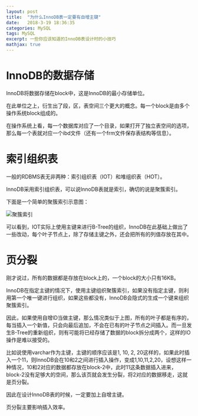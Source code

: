 ```yaml
---
layout: post
title:  "为什么InnoDB表一定要有自增主键"
date:   2018-3-19 18:36:35
categories: MySQL
tags: MySQL
excerpt: 一些你应该知道的InnoDB表设计时的小技巧
mathjax: true
---
```


# InnoDB的数据存储

InnoDB将数据存储在block中，这是InnoDB的最小存储单位。

在此单位之上，衍生出了段，区，表空间三个更大的概念。每一个block是由多个操作系统block组成的。

在操作系统上看，每一个数据库对应了一个目录，如果打开了独立表空间的选项，那么每一个表就对应一个ibd文件（还有一个frm文件保存表结构等信息）。

# 索引组织表

一般的RDBMS表无非两种：索引组织表（IOT）和堆组织表（HOT）。

InnoDB采用索引组织表，可以说InnoDB表就是索引，确切的说是聚簇索引。

下面是一个简单的聚簇索引示意图：

![聚簇索引](https://ws1.sinaimg.cn/large/5fec9ab7ly1fpicanyexoj20ot0d50sz.jpg)

可以看到，IOT实际上使用主键来进行B-Tree的组织，InnoDB在此基础上做出了一些改动，每个叶子节点上，除了存储主键之外，还会把所有的列值存放在其中。

# 页分裂

刚才说过，所有的数据都是存放在block上的，一个block的大小只有16KB。

InnoDB在指定主键的情况下，使用主键组织聚簇索引，如果没有指定主键，则利用第一个唯一键进行组织，如果这些都没有，InnoDB会隐式的生成一个键来组织聚簇索引。

因此，如果使用自增ID当做主键，那么情况类似于上图，所有的叶子都是有序的，每当插入一个新值，只会向最后追加，不会在已有的叶子节点之间插入。而一旦发生B-Tree的重新组织，则有可能将已经存储了数据的block拆分成两个，这样的IO操作是难以接受的。

比如说使用varchar作为主键，主键的顺序应该是1, 10, 2, 20这样的，如果此时插入一个11，则InnoDB会在10和2之间进行插入操作，变成1,10,11,2,20，设想这样一种情况，10和2对应的数据都存放在block-2中，此时11这条数据插入进来，block-2没有足够大的空间，那么该页就会发生分裂，将2对应的数据移走，这就是页分裂。

因此在设计InnoDB表的时候，一定要加上自增主键。

页分裂主要影响插入效率。
